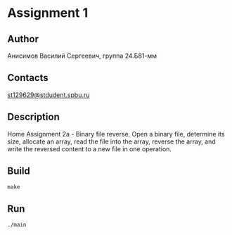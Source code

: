 # Assignment 1
## Author
Анисимов Василий Сергеевич, группа 24.Б81-мм
## Contacts
st129629@stdudent.spbu.ru
## Description
Home Assignment 2a - Binary file reverse. Open a binary file, determine its size, allocate an array, read the file into the array, reverse the array, and write the reversed content to a new file in one operation.
## Build
```make```
## Run
```./main```
